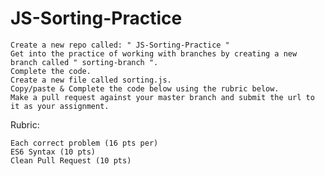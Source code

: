 # JS-Sorting-Practice


    Create a new repo called: " JS-Sorting-Practice "
    Get into the practice of working with branches by creating a new branch called " sorting-branch ".
    Complete the code.
    Create a new file called sorting.js.
    Copy/paste & Complete the code below using the rubric below.
    Make a pull request against your master branch and submit the url to it as your assignment.

Rubric:

    Each correct problem (16 pts per)
    ES6 Syntax (10 pts)
    Clean Pull Request (10 pts)
